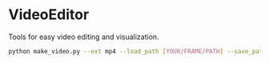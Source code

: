 # VideoEditor
Tools for easy video editing and visualization.

```.bash
python make_video.py --ext mp4 --load_path [YOUR/FRAME/PATH] --save_path [YOUR/SAVE/PATH]
```